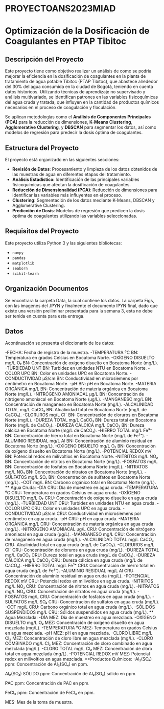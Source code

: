 # PROYECTOANS2023MIAD

# Optimización de la Dosificación de Coagulantes en PTAP Tibitoc

## Descripción del Proyecto

Este proyecto tiene como objetivo realizar un análisis de como se podria mejorar la eficiencia en la dosificación de coagulantes en la planta de tratamiento de agua potable Tibitoc (PTAP Tibitoc), que abastece alrededor del 30% del agua consumida en la ciudad de Bogotá, teniendo en cuenta datos historicos. Utilizando técnicas de aprendizaje no supervisado y análisis multivariado, se identifican patrones en las variables fisicoquímicas del agua cruda y tratada, que influyen en la cantidad de productos químicos necesarios en el proceso de coagulación y floculación.

Se aplican metodologías como el **Análisis de Componentes Principales (PCA)** para la reducción de dimensiones, **K-Means Clustering**, **Agglomerative Clustering**, y **DBSCAN** para segmentar los datos, así como modelos de regresión para predecir la dosis óptima de coagulantes.

## Estructura del Proyecto

El proyecto está organizado en las siguientes secciones:

- **Revisión de Datos**: Procesamiento y limpieza de los datos obtenidos de las muestras de agua en diferentes etapas del tratamiento.
- **Análisis Estadístico**: Identificación de las principales variables fisicoquímicas que afectan la dosificación de coagulantes.
- **Reducción de Dimensionalidad (PCA)**: Reducción de dimensiones para identificar las variables más influyentes en el proceso.
- **Clustering**: Segmentación de los datos mediante K-Means, DBSCAN y Agglomerative Clustering.
- **Predicción de Dosis**: Modelos de regresión que predicen la dosis óptima de coagulantes utilizando las variables seleccionadas.

## Requisitos del Proyecto

Este proyecto utiliza Python 3 y las siguientes bibliotecas:

- `numpy`
- `pandas`
- `matplotlib`
- `seaborn`
- `scikit-learn`

## Organización Documentos

Se encontrara la carpeta Data, la cual contiene los datos. La carpeta Figs, con las imagenes del .IPYN y finalmente el documento IPYN final, dado que existe una versión preiliminar presentada para la semana 3, esta no debe ser tenida en cuenta para esta entrega.

## Datos

Acontinuación se presenta el diccionario de los datos:

-FECHA: Fecha de registro de la muestra.
-TEMPERATURA ⁰C BN: Temperatura en grados Celsius en Bocatoma Norte.
-OXÍGENO DISUELTO mg/L O₂ BN: Concentración de oxígeno disuelto en Bocatoma Norte (mg/L).
-TURBIEDAD UNT BN: Turbidez en unidades NTU en Bocatoma Norte.
-COLOR UPC BN: Color en unidades UPC en Bocatoma Norte.
-CONDUCTIVIDAD µS/cm BN: Conductividad en microsiemens por centímetro en Bocatoma Norte.
-pH BN: pH en Bocatoma Norte.
-MATERIA ORGÁNICA mg/L BN: Concentración de materia orgánica en Bocatoma Norte (mg/L).
-NITRÓGENO AMONIACAL µg/L BN: Concentración de nitrógeno amoniacal en Bocatoma Norte (µg/L).
-MANGANESO mg/L BN: Concentración de manganeso en Bocatoma Norte (mg/L).
-ALCALINIDAD TOTAL mg/L CaCO₃ BN: Alcalinidad total en Bocatoma Norte (mg/L de CaCO₃).
-CLORUROS mg/L Cl⁻ BN: Concentración de cloruros en Bocatoma Norte (mg/L).
-DUREZA TOTAL mg/L CaCO₃ BN: Dureza total en Bocatoma Norte (mg/L de CaCO₃).
-DUREZA CÁLCICA mg/L CaCO₃ BN: Dureza cálcica en Bocatoma Norte (mg/L de CaCO₃).
-HIERRO TOTAL mg/L Fe³⁺ BN: Concentración de hierro total en Bocatoma Norte (mg/L de Fe³⁺).
-ALUMINIO RESIDUAL mg/L Al BN: Concentración de aluminio residual en Bocatoma Norte (mg/L).
-OXÍGENO DISUELTO mg/L O₂ BN: Concentración de oxígeno disuelto en Bocatoma Norte (mg/L).
-POTENCIAL REDOX mV BN: Potencial redox en milivoltios en Bocatoma Norte.
-NITRITOS mg/L NO₂ BN: Concentración de nitritos en Bocatoma Norte (mg/L).
-FOSFATOS mg/L BN: Concentración de fosfatos en Bocatoma Norte (mg/L).
-NITRATOS mg/L NO₃ BN: Concentración de nitratos en Bocatoma Norte (mg/L).
-SULFATOS mg/L SO₄ BN: Concentración de sulfatos en Bocatoma Norte (mg/L).
-COT mg/L BN: Carbono orgánico total en Bocatoma Norte (mg/L).
** Agua Cruda:
-DÍA CRU: Día de muestreo en agua cruda.
-TEMPERATURA ⁰C CRU: Temperatura en grados Celsius en agua cruda.
-OXÍGENO DISUELTO mg/L O₂ CRU: Concentración de oxígeno disuelto en agua cruda (mg/L).
-TURBIEDAD UNT CRU: Turbidez en unidades NTU en agua cruda.
-COLOR UPC CRU: Color en unidades UPC en agua cruda.
-CONDUCTIVIDAD µS/cm CRU: Conductividad en microsiemens por centímetro en agua cruda.
-pH CRU: pH en agua cruda.
-MATERIA ORGÁNICA mg/L CRU: Concentración de materia orgánica en agua cruda (mg/L).
-NITRÓGENO AMONIACAL µg/L CRU: Concentración de nitrógeno amoniacal en agua cruda (µg/L).
-MANGANESO mg/L CRU: Concentración de manganeso en agua cruda (mg/L).
-ALCALINIDAD TOTAL mg/L CaCO₃ CRU: Alcalinidad total en agua cruda (mg/L de CaCO₃).
-CLORUROS mg/L Cl⁻ CRU: Concentración de cloruros en agua cruda (mg/L).
-DUREZA TOTAL mg/L CaCO₃ CRU: Dureza total en agua cruda (mg/L de CaCO₃).
-DUREZA CÁLCICA mg/L CaCO₃ CRU: Dureza cálcica en agua cruda (mg/L de CaCO₃).
-HIERRO TOTAL mg/L Fe³⁺ CRU: Concentración de hierro total en agua cruda (mg/L de Fe³⁺).
-ALUMINIO RESIDUAL mg/L Al CRU: Concentración de aluminio residual en agua cruda (mg/L).
-POTENCIAL REDOX mV CRU: Potencial redox en milivoltios en agua cruda.
-NITRITOS mg/L NO₂ CRU: Concentración de nitritos en agua cruda (mg/L).
-NITRATOS mg/L NO₃ CRU: Concentración de nitratos en agua cruda (mg/L).
-FOSFATOS mg/L CRU: Concentración de fosfatos en agua cruda (mg/L).
-SULFATOS mg/L SO₄ CRU: Concentración de sulfatos en agua cruda (mg/L).
-COT mg/L CRU: Carbono orgánico total en agua cruda (mg/L).
-SÓLIDOS SUSPENDIDOS mg/L CRU: Sólidos suspendidos en agua cruda (mg/L).
** Agua Mezclada:
-DÍA MEZ: Día de muestreo en agua mezclada.
-OXÍGENO DISUELTO mg/L O₂ MEZ: Concentración de oxígeno disuelto en agua mezclada (mg/L).
-TEMPERATURA ⁰C MEZ: Temperatura en grados Celsius en agua mezclada.
-pH MEZ: pH en agua mezclada.
-CLORO LIBRE mg/L Cl₂ MEZ: Concentración de cloro libre en agua mezclada (mg/L).
-CLORO COMBINADO mg/L Cl₂ MEZ: Concentración de cloro combinado en agua mezclada (mg/L).
-CLORO TOTAL mg/L Cl₂ MEZ: Concentración de cloro total en agua mezclada (mg/L).
-POTENCIAL REDOX mV MEZ: Potencial redox en milivoltios en agua mezclada.
**Productos Químicos:
-Al₂(SO₄) ppm: Concentración de Al₂(SO₄) en ppm.

Al₂(SO₄) SÓLIDO ppm: Concentración de Al₂(SO₄) sólido en ppm.

PAC ppm: Concentración de PAC en ppm.

FeCl₃ ppm: Concentración de FeCl₃ en ppm.

MES: Mes de la toma de muestra.
